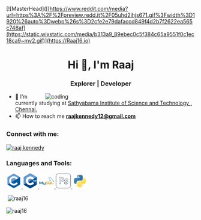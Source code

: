 [![MasterHead]([[https://www.reddit.com/media?url=https%3A%2F%2Fpreview.redd.it%2F05uhd2ihjs671.gif%3Fwidth%3D1920%26auto%3Dwebp%26s%3D2cfe2e79dafaccd849f4d2b7f2622ea565c748af](https://static.wixstatic.com/media/b313a9_89ebec0c5f384c65a9551f0c1ec18ca9~mv2.gif)](https://Raaj16.io)

<h1 align="center">Hi 👋, I'm Raaj</h1>
<h3 align="center">Explorer | Developer</h3>
<img align="right" src="https://dxbcode.com/assets/images/39998-web-development.gif" alt="coding" width="400">

- 🔭 I’m currently studying at <a href="https://www.sathyabama.ac.in/" rel="nofollow">Sathyabama Institute of Science and Technology , Chennai.</a>
- 📫 How to reach me **raajkennedy12@gmail.com**

<h3 align="left">Connect with me:</h3>
<p align="left">
<a href="https://linkedin.com/in/raaj kennedy" target="blank"><img align="center" src="https://raw.githubusercontent.com/rahuldkjain/github-profile-readme-generator/master/src/images/icons/Social/linked-in-alt.svg" alt="raaj kennedy" height="30" width="40" /></a>
</p>

<h3 align="left">Languages and Tools:</h3>
<p align="left"> <a href="https://www.cprogramming.com/" target="_blank" rel="noreferrer"> <img src="https://raw.githubusercontent.com/devicons/devicon/master/icons/c/c-original.svg" alt="c" width="40" height="40"/> </a> <a href="https://www.w3schools.com/cpp/" target="_blank" rel="noreferrer"> <img src="https://raw.githubusercontent.com/devicons/devicon/master/icons/cplusplus/cplusplus-original.svg" alt="cplusplus" width="40" height="40"/> </a> <a href="https://www.mysql.com/" target="_blank" rel="noreferrer"> <img src="https://raw.githubusercontent.com/devicons/devicon/master/icons/mysql/mysql-original-wordmark.svg" alt="mysql" width="40" height="40"/> </a> <a href="https://www.photoshop.com/en" target="_blank" rel="noreferrer"> <img src="https://raw.githubusercontent.com/devicons/devicon/master/icons/photoshop/photoshop-line.svg" alt="photoshop" width="40" height="40"/> </a> <a href="https://www.python.org" target="_blank" rel="noreferrer"> <img src="https://raw.githubusercontent.com/devicons/devicon/master/icons/python/python-original.svg" alt="python" width="40" height="40"/> </a> </p>

<p>&nbsp;<img align="center" src="https://github-readme-stats.vercel.app/api?username=raaj16&show_icons=true&locale=en" alt="raaj16" /></p>

<p><img align="center" src="https://github-readme-streak-stats.herokuapp.com/?user=raaj16&" alt="raaj16" /></p>

